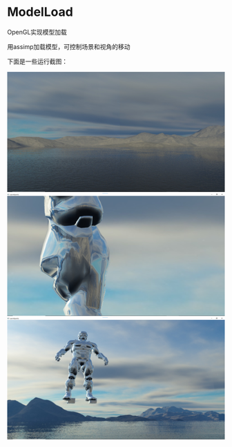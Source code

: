 # ModelLoad
OpenGL实现模型加载

用assimp加载模型，可控制场景和视角的移动

下面是一些运行截图：

![Alt text](0521787f0a5e74303f325d5fec88bf9.png) 
![Alt text](0fd1a447f7a0fc7e9422bb7c9b3dc2d.png) 
![Alt text](06183db06b400c47af893d05dd9fec7.png)